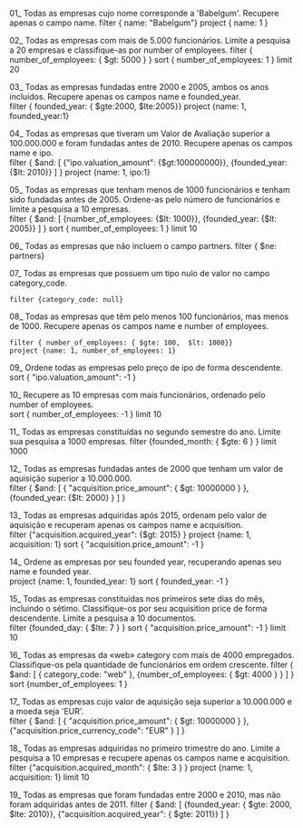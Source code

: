 01_ Todas as empresas cujo nome corresponde a 'Babelgum'. Recupere apenas o campo name.
	filter { name: "Babelgum"}
	project { name: 1 }
	

02_ Todas as empresas com mais de 5.000 funcionários. Limite a pesquisa a 20 empresas e classifique-as por number of employees.	
	filter { number_of_employees: { $gt: 5000 } }
	sort { number_of_employees: 1 }
	limit 20


03_ Todas as empresas fundadas entre 2000 e 2005, ambos os anos incluídos. Recupere apenas os campos name e founded_year.	
	filter { founded_year: { $gte:2000,  $lte:2005}}
	project {name: 1, founded_year:1}


04_ Todas as empresas que tiveram um Valor de Avaliação superior a 100.000.000 e foram fundadas antes de 2010. Recupere apenas os campos name e ipo.	
	filter { $and: [ {"ipo.valuation_amount": {$gt:100000000}}, {founded_year:  {$lt: 2010}} ] }
	project {name: 1, ipo:1}


05_ Todas as empresas que tenham menos de 1000 funcionários e tenham sido fundadas antes de 2005. Ordene-as pelo número de funcionários e limite a pesquisa a 10 empresas.	
	filter { $and: [ {number_of_employees: {$lt: 1000}}, {founded_year:  {$lt: 2005}} ] }
	sort { number_of_employees: 1 }
	limit 10


06_ Todas as empresas que não incluem o campo partners.	
	filter { $ne: partners}


07_ Todas as empresas que possuem um tipo nulo de valor no campo category_code.
	
	filter {category_code: null}


08_ Todas as empresas que têm pelo menos 100 funcionários, mas menos de 1000. Recupere apenas os campos name e number of employees.
	
	filter { number_of_employees: { $gte: 100,  $lt: 1000}}
	project {name: 1, number_of_employees: 1}


09_ Ordene todas as empresas pelo preço de ipo de forma descendente.	
	sort { "ipo.valuation_amount": -1 }


10_ Recupere as 10 empresas com mais funcionários, ordenado pelo number of employees.	
	sort { number_of_employees: -1 }
	limit 10


11_ Todas as empresas constituídas no segundo semestre do ano. Limite sua pesquisa a 1000 empresas.	
	filter {founded_month: { $gte: 6 } }
	limit 1000


12_ Todas as empresas fundadas antes de 2000 que tenham um valor de aquisição superior a 10.000.000.	
	filter { $and: [ { "acquisition.price_amount": { $gt: 10000000 } }, {founded_year: {$lt: 2000} } ] }


13_ Todas as empresas adquiridas após 2015, ordenam pelo valor de aquisição e recuperam apenas os campos name e acquisition.	
	filter {"acquisition.acquired_year": {$gt: 2015} }
	project {name: 1, acquisition: 1}
	sort { "acquisition.price_amount": -1 }

	
14_ Ordene as empresas por seu founded year, recuperando apenas seu name e founded year.	
	project {name: 1, founded_year: 1}
	sort { founded_year: -1 }


15_ Todas as empresas constituídas nos primeiros sete dias do mês, incluindo o sétimo. Classifique-os por seu acquisition price de forma descendente. Limite a pesquisa a 10 documentos.	
	filter {founded_day: { $lte: 7 } }
	sort { "acquisition.price_amount": -1 }
	limit 10


16_ Todas as empresas da «web» category com mais de 4000 empregados. Classifique-os pela quantidade de funcionários em ordem crescente.	
	filter { $and: [ { category_code: "web" }, {number_of_employees: { $gt: 4000 } } ] }
	sort {number_of_employees: 1 }


17_ Todas as empresas cujo valor de aquisição seja superior a 10.000.000 e a moeda seja 'EUR'.	
	filter { $and: [ { "acquisition.price_amount": { $gt: 10000000 } }, {"acquisition.price_currency_code": "EUR" } ] }


18_ Todas as empresas adquiridas no primeiro trimestre do ano. Limite a pesquisa a 10 empresas e recupere apenas os campos name e acquisition.	
	filter {"acquisition.acquired_month": { $lte: 3 } }
	project {name: 1, acquisition: 1}
	limit 10


19_ Todas as empresas que foram fundadas entre 2000 e 2010, mas não foram adquiridas antes de 2011.	
	filter { $and: [ {founded_year: { $gte: 2000, $lte: 2010}}, {"acquisition.acquired_year": { $gte: 2011}} ] }

